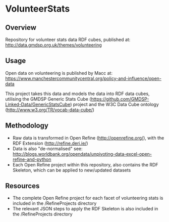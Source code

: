 VolunteerStats
===================

Overview
--------------
Repository for volunteer stats data RDF cubes, published at: http://data.gmdsp.org.uk/themes/volunteering

Usage
-------

Open data on volunteering is published by Macc at: https://www.manchestercommunitycentral.org/policy-and-influence/open-data

This project takes this data and models the data into RDF data cubes, utilising the GMDSP Generic Stats Cube (https://github.com/GMDSP-Linked-Data/GenericStatsCube) project and the W3C Data Cube ontology (http://www.w3.org/TR/vocab-data-cube/)

Methodology
------------

- Raw data is transformed in Open Refine (http://openrefine.org/), with the RDF Extension (http://refine.deri.ie/)
- Data is also "de-normalised" see: http://blogs.worldbank.org/opendata/unpivoting-data-excel-open-refine-and-python
- Each Open Refine project within this repository, also contains the RDF Skeleton, which can be applied to new/updated datasets

Resources
-------------

- The complete Open Refine project for each facet of volunteering stats is included in the /RefineProjects directory
- The relevant JSON steps to apply the RDF Skeleton is also included in the /RefineProjects directory
